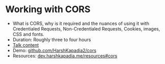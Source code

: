 # Working with CORS

-   What is CORS, why is it required and the nuances of using it with Credentialed Requests, Non-Credentialed Requests, Cookies, images, CSS and fonts.
-   Duration: Roughly three to four hours
-   [Talk content](content.md)
-   Demo: [github.com/HarshKapadia2/cors](https://github.com/HarshKapadia2/cors)
-   Resources: [dev.harshkapadia.me/resources#cors](https://dev.harshkapadia.me/resources#cors)

